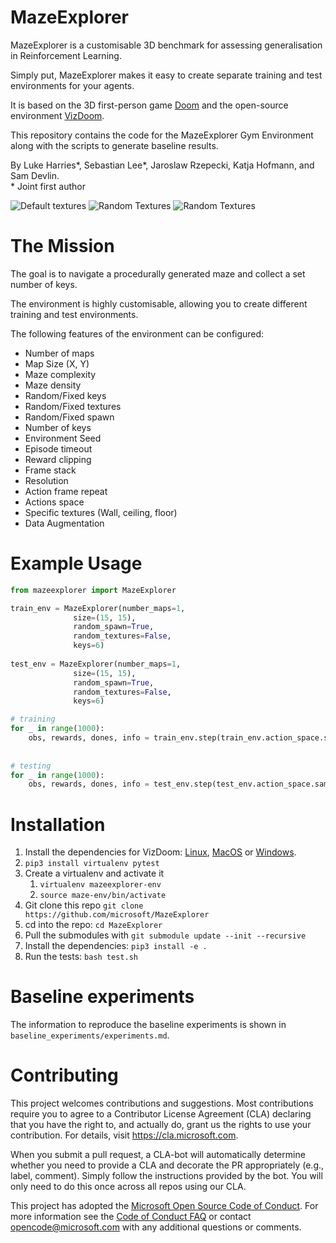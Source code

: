 # MazeExplorer

MazeExplorer is a customisable 3D benchmark for assessing generalisation in Reinforcement Learning.

Simply put, MazeExplorer makes it easy to create separate training and test environments for your agents.

It is based on the 3D first-person game [Doom](https://en.wikipedia.org/wiki/Doom_(1993_video_game)) and the open-source
environment [VizDoom](https://github.com/mwydmuch/ViZDoom).

This repository contains the code for the MazeExplorer Gym Environment along with the scripts to generate baseline results.

By Luke Harries*, Sebastian Lee*, Jaroslaw Rzepecki, Katja Hofmann, and Sam Devlin.  
\* Joint first author

![Default textures](https://github.com/microsoft/MazeExplorer/raw/master/assets/default_textures.png) ![Random Textures](https://github.com/microsoft/MazeExplorer/raw/master/assets/textures-1.png) ![Random Textures](https://github.com/microsoft/MazeExplorer/raw/master/assets/textures-2.png) 

# The Mission

The goal is to navigate a procedurally generated maze and collect a set number of keys.

The environment is highly customisable, allowing you to create different training and test environments.

The following features of the environment can be configured:
- Number of maps
- Map Size (X, Y)
- Maze complexity
- Maze density
- Random/Fixed keys
- Random/Fixed textures
- Random/Fixed spawn
- Number of keys
- Environment Seed
- Episode timeout
- Reward clipping
- Frame stack
- Resolution
- Action frame repeat
- Actions space
- Specific textures (Wall,
ceiling, floor)
- Data Augmentation

# Example Usage

```python
from mazeexplorer import MazeExplorer

train_env = MazeExplorer(number_maps=1,
              size=(15, 15),
              random_spawn=True,
              random_textures=False,
              keys=6)
              
test_env = MazeExplorer(number_maps=1,
              size=(15, 15),
              random_spawn=True,
              random_textures=False,
              keys=6)

# training
for _ in range(1000):
    obs, rewards, dones, info = train_env.step(train_env.action_space.sample())
    
    
# testing
for _ in range(1000):
    obs, rewards, dones, info = test_env.step(test_env.action_space.sample())
```

# Installation

1. Install the dependencies for VizDoom: [Linux](https://github.com/mwydmuch/ViZDoom/blob/master/doc/Building.md#-linux), [MacOS](https://github.com/mwydmuch/ViZDoom/blob/master/doc/Building.md#-linux) or [Windows](https://github.com/mwydmuch/ViZDoom/blob/master/doc/Building.md#-windows).
1. `pip3 install virtualenv pytest`
1. Create a virtualenv and activate it
    1. `virtualenv mazeexplorer-env`
    1. `source maze-env/bin/activate`
1. Git clone this repo `git clone https://github.com/microsoft/MazeExplorer`
1. cd into the repo: `cd MazeExplorer`
1. Pull the submodules with `git submodule update --init --recursive`
1. Install the dependencies: `pip3 install -e .`
1. Run the tests: `bash test.sh`

# Baseline experiments

The information to reproduce the baseline experiments is shown in `baseline_experiments/experiments.md`.

# Contributing

This project welcomes contributions and suggestions.  Most contributions require you to agree to a
Contributor License Agreement (CLA) declaring that you have the right to, and actually do, grant us
the rights to use your contribution. For details, visit https://cla.microsoft.com.

When you submit a pull request, a CLA-bot will automatically determine whether you need to provide
a CLA and decorate the PR appropriately (e.g., label, comment). Simply follow the instructions
provided by the bot. You will only need to do this once across all repos using our CLA.

This project has adopted the [Microsoft Open Source Code of Conduct](https://opensource.microsoft.com/codeofconduct/).
For more information see the [Code of Conduct FAQ](https://opensource.microsoft.com/codeofconduct/faq/) or
contact [opencode@microsoft.com](mailto:opencode@microsoft.com) with any additional questions or comments.

